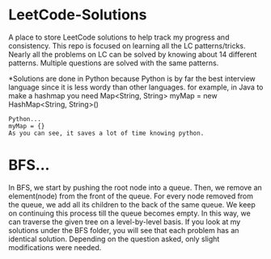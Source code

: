 # LeetCode-Solutions
A place to store LeetCode solutions to help track my progress and consistency. This repo is focused on learning all the LC patterns/tricks. Nearly all the problems on LC can be solved by knowing about 14 different patterns. Multiple questions are solved with the same patterns. 

*Solutions are done in Python because Python is by far the best interview language since it is less wordy than other languages. for example, in Java to make a hashmap you need
    Map<String, String> myMap  = new HashMap<String, String>()
    
    Python...
    myMap = {} 
    As you can see, it saves a lot of time knowing python.
    

# BFS...
In BFS, we start by pushing the root node into a queue. Then, we remove an element(node) from the front of the queue. For every node removed from the queue, we add all its children to the back of the same queue. We keep on continuing this process till the queue becomes empty. In this way, we can traverse the given tree on a level-by-level basis.
If you look at my solutions under the BFS folder, you will see that each problem has an identical solution. Depending on the question asked, only slight modifications were needed. 


